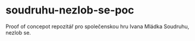 # soudruhu-nezlob-se-poc
Proof of concepot repozitář pro společenskou hru Ivana Mládka Soudruhu, nezlob se.

